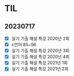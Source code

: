 # TIL

## 20230717

- [x]  실기 기출 해설 특강 2020년 2회
- [x]  c언어 85~96
- [x]  실기 기출 해설 특강 2020년 3회
- [x]  실기 기출 해설 특강 2020년 4회
- [x]  실기 기출 해설 특강 2021년 1회
- [x]  실기 기출 해설 특강 2021년 2회